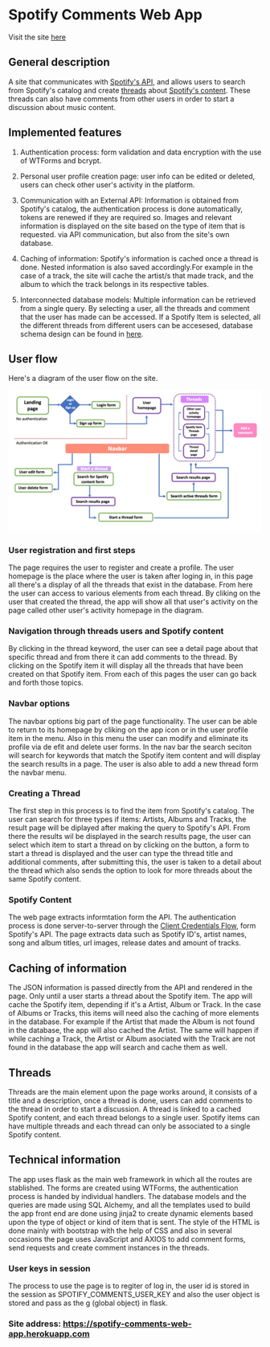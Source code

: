 # Spotify Comments Web App

Visit the site [here](http://spotify-comments-web-app.herokuapp.com/)

## General description

A site that communicates with [Spotify's API](https://developer.spotify.com/documentation/web-api), and allows users to search from Spotify's catalog and create [threads](#threads) about [Spotify's content](#spotify-content). These threads can also have comments from other users in order to start a discussion about music content.

## Implemented features

1. Authentication process: form validation and data encryption with the use of WTForms and bcrypt.

2. Personal user profile creation page: user info can be edited or deleted, users can check other user's activity in the platform. 

2. Communication with an External API: Information is obtained from Spotify's catalog, the authentication process is done automatically, tokens are renewed if they are required so. Images and relevant information is displayed on the site based on the type of item that is requested.  via API communication, but also from the site's own database.

3. Caching of information: Spotify's information is cached once a thread is done. Nested information is also saved accordingly.For example in the case of a track, the site will cache the artist/s that made track, and the album to which the track belongs in its respective tables.

2. Interconnected database models: Multiple information can be retrieved from a single query. By selecting a user, all the threads and comment that the user has made can be accessed. If a Spotify Item is selected, all the different threads from different users can be accesesed, database schema design can be found in [here](docs/Schema_design_Spotify_Comments.pdf).

## User flow

Here's a diagram of the user flow on the site. 

![User flor](docs/User-flow.jpeg)

### User registration and first steps

The page requires the user to register and create a profile. The user homepage is the place where the user is taken after loging in, in this page all there's a display of all the threads that exist in the database. From here the user can access to various elements from each thread. By cliking on the user that created the thread, the app will show all that user's activity on the page called other user's activity homepage in the diagram. 

### Navigation through threads users and Spotify content

By clicking in the thread keyword, the user can see a detail page about that specific thread and from there it can add comments to the thread. By clicking on the Spotify item it will display all the threads that have been created on that Spotify item. From each of this pages the user can go back and forth those topics. 

### Navbar options 

The navbar options big part of the page functionality. The user can be able to return to its homepage by cliking on the app icon or in the user profile item in the menu. Also in this menu the user can modify and eliminate its profile via de efit and delete user forms. In the nav bar the search seciton will search for keywords that match the Spotify item content and will display the search results in a page. The user is also able to add a new thread form the navbar menu. 

### Creating a Thread

The first step in this process is to find the item from Spotify's catalog. The user can search for three types if items: Artists, Albums and Tracks, the result page will be diplayed after making the query to Spotify's API. From there the results wil be displayed in the search results page, the user can select which item to start a thread on by clicking on the button, a form to start a thread is displayed and the user can type the thread title and additional comments, after submitting this, the user is taken to a detail about the thread which also sends the option to look for more threads about the same Spotify content.

### Spotify Content

The web page extracts informtation form the API. The authentication process is done server-to-server through the [Client Credentials Flow](https://developer.spotify.com/documentation/web-api/tutorials/client-credentials-flow), form Spotify's API. The page extracts data such as Spotify ID's, artist names, song and album titles, url images, release dates and amount of tracks.

## Caching of information

The JSON information is passed directly from the API and rendered in the page. Only until a user starts a thread about the Spotify item. The app will cache the Spotify item, depending if it's a Artist, Album or Track. In the case of Albums or Tracks, this items will need also the caching of more elements in the database. For example if the Artist that made the Album is not found in the database, the app will also cached the Artist. The same will happen if while caching a Track, the Artist or Album asociated with the Track are not found in the database the app will search and cache them as well. 

## Threads

Threads are the main element upon the page works around, it consists of a title and a description, once a thread is done, users can add comments to the thread in order to start a discussion. A thread is linked to a cached Spotify content, and each thread belongs to a single user. Spotify items can have multiple threads and each thread can only be associated to a single Spotify content.

## Technical information

The app uses flask as the main web framework in which all the routes are stablished. The forms are created using WTForms, the authentication process is handed by individual handlers. The database models and the queries are made using SQL Alchemy, and all the templates used to build the app front end are done using jinja2 to create dynamic elements based upon the type of object or kind of item that is sent. The style of the HTML is done mainly with bootstrap with the help of CSS and also in several occasions the page uses JavaScript and AXIOS to add comment forms, send requests and create comment instances in the threads.

### User keys in session

The process to use the page is to regiter of log in, the user id is stored in the session as SPOTIFY_COMMENTS_USER_KEY and also the user object is stored and pass as the g (global object) in flask.

### Site address: **<https://spotify-comments-web-app.herokuapp.com>**